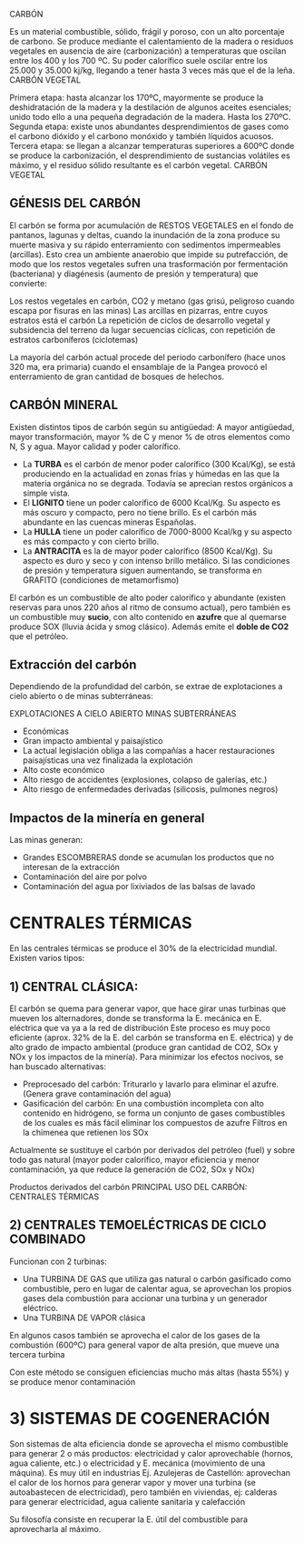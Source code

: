 CARBÓN


Es un material combustible, sólido, frágil y poroso, con un alto porcentaje de carbono. 
Se produce mediante el calentamiento de la madera o residuos vegetales en ausencia de aire (carbonización) a temperaturas que oscilan entre los 400 y los 700 ºC. 
Su poder calorífico suele oscilar entre los 25.000 y 35.000 kj/kg, llegando a tener hasta 3 veces más que el de la leña.
CARBÓN VEGETAL

Primera etapa: hasta alcanzar los 170ºC, mayormente se produce la deshidratación de la madera y la destilación de algunos aceites esenciales; unido todo ello a una pequeña degradación de la madera. Hasta los 270ºC.
Segunda etapa: existe unos abundantes desprendimientos de gases como el carbono dióxido y el carbono monóxido y también líquidos acuosos.
Tercera etapa: se llegan a alcanzar temperaturas superiores a 600ºC donde se produce la carbonización, el desprendimiento de sustancias volátiles es máximo, y el residuo sólido resultante es el carbón vegetal.
CARBÓN VEGETAL

## GÉNESIS DEL CARBÓN

El carbón se forma por acumulación de RESTOS VEGETALES en el fondo de pantanos, lagunas y deltas, cuando la inundación de la zona produce su muerte masiva y su rápido enterramiento con sedimentos impermeables (arcillas). Esto crea un ambiente anaerobio que impide su putrefacción, de modo que los restos vegetales sufren una trasformación por fermentación (bacteriana) y diagénesis (aumento de presión y temperatura) que convierte:

Los restos vegetales en carbón, CO2 y metano (gas grisú, peligroso cuando escapa por fisuras en las minas)
 Las arcillas en pizarras, entre cuyos estratos está el carbón
La repetición de ciclos de desarrollo vegetal y subsidencia del terreno da lugar secuencias cíclicas, con repetición de estratos carboníferos (ciclotemas)

La mayoría del carbón actual procede del periodo carbonífero (hace unos 320 ma, era primaria) cuando el ensamblaje de la Pangea provocó el enterramiento de gran cantidad de bosques de helechos.

## CARBÓN MINERAL

Existen distintos tipos de carbón según su antigüedad: A mayor antigüedad, mayor transformación, mayor % de C y menor % de otros elementos como N, S  y agua. Mayor calidad y poder calorífico.

- La **TURBA**  es el carbón de menor poder calorífico (300 Kcal/Kg), se está produciendo en la actualidad en zonas frías y húmedas en las que la materia orgánica no se degrada. Todavía se aprecian restos orgánicos a simple vista.
- El **LIGNITO** tiene un poder calorífico de 6000 Kcal/Kg. Su aspecto es más oscuro y compacto, pero no tiene brillo. Es el carbón más abundante en las cuencas mineras Españolas.
- La **HULLA**  tiene un poder calorífico de 7000-8000 Kcal/kg y su aspecto es más compacto y con cierto brillo.
- La **ANTRACITA** es la de mayor poder calorífico (8500 Kcal/Kg). Su aspecto es duro y seco y con intenso brillo metálico. Si las condiciones de presión y temperatura siguen aumentando, se transforma en GRAFITO (condiciones de metamorfismo)

El carbón es un combustible de alto poder calorífico y abundante (existen reservas para unos 220 años al ritmo de consumo actual), pero también es un combustible muy **sucio**, con alto contenido en **azufre** que al quemarse produce SOX (lluvia ácida y smog clásico). Además emite el **doble de CO2** que el petróleo.

## Extracción del carbón

Dependiendo de la profundidad del carbón, se extrae de explotaciones a cielo abierto o de minas subterráneas:

EXPLOTACIONES A CIELO ABIERTO
MINAS SUBTERRÁNEAS
- Económicas
- Gran impacto ambiental y paisajístico
- La actual legislación obliga a las compañías a hacer restauraciones paisajísticas una vez finalizada la explotación
- Alto coste económico
- Alto riesgo de accidentes (explosiones, colapso de galerías, etc.)
- Alto riesgo de enfermedades derivadas (silicosis, pulmones negros)

## Impactos de la minería en general

Las minas generan:

- Grandes ESCOMBRERAS donde se acumulan los productos que no interesan de la extracción
- Contaminación del aire por polvo
- Contaminación del agua por lixiviados de las balsas de lavado

# CENTRALES TÉRMICAS

En las centrales térmicas se produce el 30% de la electricidad mundial. Existen varios tipos: 

## 1) CENTRAL CLÁSICA: 

El carbón se quema para generar vapor, que hace girar unas turbinas que mueven los alternadores, donde se transforma la E. mecánica en E. eléctrica que va ya a la red de distribución
Este proceso es muy poco eficiente (aprox. 32% de la E. del carbón se transforma en E. eléctrica) y de alto grado de impacto ambiental (produce gran cantidad de CO2, SOx y NOx y los impactos de la minería). 
Para minimizar los efectos nocivos, se han buscado alternativas:

- Preprocesado del carbón: Triturarlo y lavarlo para eliminar el azufre. (Genera grave contaminación del agua)
- Gasificación del carbón: En una combustión incompleta con alto contenido en hidrógeno, se forma un conjunto de gases combustibles de los cuales es más fácil eliminar los compuestos de azufre
Filtros en la chimenea que retienen los SOx

Actualmente se sustituye el carbón por derivados del petróleo (fuel) y sobre todo gas natural (mayor poder calorífico, mayor eficiencia y menor contaminación, ya que reduce la generación de CO2,  SOx y NOx)

Productos derivados del carbón
PRINCIPAL USO DEL CARBÓN: CENTRALES TÉRMICAS

## 2) CENTRALES TEMOELÉCTRICAS DE CICLO COMBINADO

Funcionan con 2 turbinas:
- Una TURBINA DE GAS que utiliza gas natural o carbón gasificado como combustible, pero en lugar de calentar agua, se aprovechan los propios gases dela combustión para accionar una turbina y un generador eléctrico.
- Una TURBINA DE VAPOR clásica

En algunos casos también se aprovecha el calor de los gases de la combustión (600ºC) para general vapor de alta presión, que mueve una tercera turbina

Con este método se consiguen eficiencias mucho más altas (hasta 55%) y se produce menor contaminación

# 3) SISTEMAS DE COGENERACIÓN

Son sistemas de alta eficiencia donde se aprovecha el mismo combustible para generar 2 o  más productos: electricidad y calor aprovechable (hornos, agua caliente, etc.) o electricidad y E. mecánica (movimiento de una máquina). Es muy útil en industrias Ej. Azulejeras de Castellón: aprovechan el calor de los hornos para generar vapor y mover una turbina (se autoabastecen de electricidad), pero también en viviendas, ej: calderas para generar electricidad, agua caliente sanitaria y calefacción

Su filosofía consiste en recuperar la E. útil del combustible para aprovecharla al máximo.